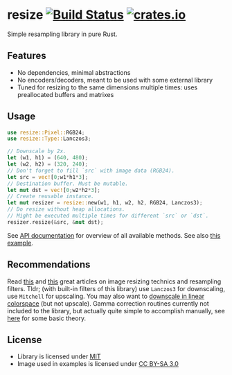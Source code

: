 # resize [![Build Status](https://travis-ci.org/PistonDevelopers/resize.png?branch=master)](https://travis-ci.org/PistonDevelopers/resize) [![crates.io](https://img.shields.io/crates/v/resize.svg)](https://crates.io/crates/resize)

Simple resampling library in pure Rust.

## Features

* No dependencies, minimal abstractions
* No encoders/decoders, meant to be used with some external library
* Tuned for resizing to the same dimensions multiple times: uses preallocated buffers and matrixes

## Usage

```rust
use resize::Pixel::RGB24;
use resize::Type::Lanczos3;

// Downscale by 2x.
let (w1, h1) = (640, 480);
let (w2, h2) = (320, 240);
// Don't forget to fill `src` with image data (RGB24).
let src = vec![0;w1*h1*3];
// Destination buffer. Must be mutable.
let mut dst = vec![0;w2*h2*3];
// Create reusable instance.
let mut resizer = resize::new(w1, h1, w2, h2, RGB24, Lanczos3);
// Do resize without heap allocations.
// Might be executed multiple times for different `src` or `dst`.
resizer.resize(&src, &mut dst);
```

See [API documentation](http://docs.piston.rs/resize/resize/) for overview of all available methods. See also [this example](examples/resize.rs).

## Recommendations

Read [this](http://www.imagemagick.org/Usage/filter/) and [this](http://www.imagemagick.org/Usage/filter/nicolas/) great articles on image resizing technics and resampling filters. Tldr; (with built-in filters of this library) use `Lanczos3` for downscaling, use `Mitchell` for upscaling. You may also want to [downscale in linear colorspace](http://www.imagemagick.org/Usage/resize/#resize_colorspace) (but not upscale). Gamma correction routines currently not included to the library, but actually quite simple to accomplish manually, see [here](https://en.wikipedia.org/wiki/Gamma_correction) for some basic theory.

## License

* Library is licensed under [MIT](LICENSE)
* Image used in examples is licensed under [CC BY-SA 3.0](https://commons.wikimedia.org/wiki/File%3A08-2011._Panthera_tigris_tigris_-_Texas_Park_-_Lanzarote_-TP04.jpg)
